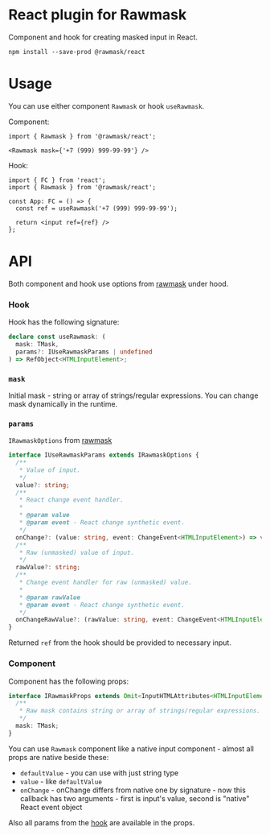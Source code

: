# React plugin for Rawmask

Component and hook for creating masked input in React.

```shell
npm install --save-prod @rawmask/react
```

# Usage

You can use either component `Rawmask` or hook `useRawmask`.

Component:

```tsx
import { Rawmask } from '@rawmask/react';

<Rawmask mask={'+7 (999) 999-99-99'} />
```

Hook:

```tsx
import { FC } from 'react';
import { Rawmask } from '@rawmask/react';

const App: FC = () => {
  const ref = useRawmask('+7 (999) 999-99-99');

  return <input ref={ref} />
};
```

# API

Both component and hook use options from [rawmask](https://github.com/dPaskhin/rawmask#readme) under hood.

### Hook

Hook has the following signature:

```ts
declare const useRawmask: (
  mask: TMask,
  params?: IUseRawmaskParams | undefined
) => RefObject<HTMLInputElement>;
```

### `mask`

Initial mask - string or array of strings/regular expressions. You can change mask dynamically in the runtime.

### `params`

`IRawmaskOptions` from [rawmask](https://github.com/dPaskhin/rawmask#options)

```ts
interface IUseRawmaskParams extends IRawmaskOptions {
  /**
   * Value of input.
   */
  value?: string;
  /**
   * React change event handler.
   *
   * @param value
   * @param event - React change synthetic event.
   */
  onChange?: (value: string, event: ChangeEvent<HTMLInputElement>) => void;
  /**
   * Raw (unmasked) value of input.
   */
  rawValue?: string;
  /**
   * Change event handler for raw (unmasked) value.
   *
   * @param rawValue
   * @param event - React change synthetic event.
   */
  onChangeRawValue?: (rawValue: string, event: ChangeEvent<HTMLInputElement>) => void;
}
```

Returned `ref` from the hook should be provided to necessary input.

### Component

Component has the following props:

```ts
interface IRawmaskProps extends Omit<InputHTMLAttributes<HTMLInputElement>, 'defaultValue' | 'value' | 'onChange'>, IUseRawmaskParams {
  /**
   * Raw mask contains string or array of strings/regular expressions.
   */
  mask: TMask;
}
```

You can use `Rawmask` component like a native input component - almost all props are native beside these:

- `defaultValue` - you can use with just string type
- `value` - like `defaultValue`
- `onChange` - onChange differs from native one by signature - now this callback has two arguments - first is input's
  value, second is "native" React event object

Also all params from the [hook](https://github.com/dPaskhin/rawmask/tree/master/packages/react-rawmask#Hook) are
available in the props.
